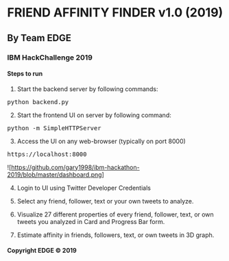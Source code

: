 # FRIEND AFFINITY FINDER v1.0 (2019) #
## By Team EDGE ##
### IBM HackChallenge 2019 ###

#### Steps to run ####

1) Start the backend server by following commands:
<pre>python backend.py</pre>

2) Start the frontend UI on server by following command:
<pre>python -m SimpleHTTPServer</pre>

3) Access the UI on any web-browser (typically on port 8000)
<pre>https://localhost:8000</pre>
![https://github.com/gary1998/ibm-hackathon-2019/blob/master/dashboard.png]

4) Login to UI using Twitter Developer Credentials

5) Select any friend, follower, text or your own tweets to analyze.

6) Visualize 27 different properties of every friend, follower, text, or own tweets you analyzed in Card and Progress Bar form.

7) Estimate affinity in friends, followers, text, or own tweets in 3D graph.


#### Copyright EDGE &copy; 2019 #### 
